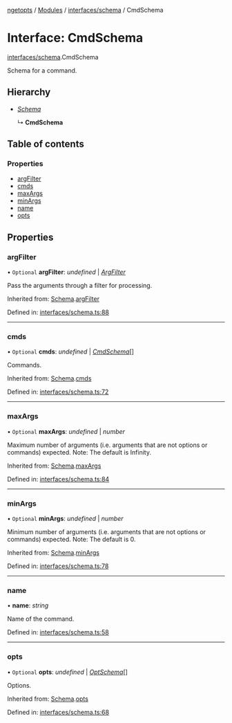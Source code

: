 [ngetopts](../README.md) / [Modules](../modules.md) / [interfaces/schema](../modules/interfaces_schema.md) / CmdSchema

# Interface: CmdSchema

[interfaces/schema](../modules/interfaces_schema.md).CmdSchema

Schema for a command.

## Hierarchy

- [_Schema_](interfaces_schema.schema.md)

  ↳ **CmdSchema**

## Table of contents

### Properties

- [argFilter](interfaces_schema.cmdschema.md#argfilter)
- [cmds](interfaces_schema.cmdschema.md#cmds)
- [maxArgs](interfaces_schema.cmdschema.md#maxargs)
- [minArgs](interfaces_schema.cmdschema.md#minargs)
- [name](interfaces_schema.cmdschema.md#name)
- [opts](interfaces_schema.cmdschema.md#opts)

## Properties

### argFilter

• `Optional` **argFilter**: _undefined_ \| [_ArgFilter_](interfaces_schema.argfilter.md)

Pass the arguments through a filter for processing.

Inherited from: [Schema](interfaces_schema.schema.md).[argFilter](interfaces_schema.schema.md#argfilter)

Defined in: [interfaces/schema.ts:88](https://github.com/prasadrajandran/ngetopts/blob/2ee1844/src/interfaces/schema.ts#L88)

---

### cmds

• `Optional` **cmds**: _undefined_ \| [_CmdSchema_](interfaces_schema.cmdschema.md)[]

Commands.

Inherited from: [Schema](interfaces_schema.schema.md).[cmds](interfaces_schema.schema.md#cmds)

Defined in: [interfaces/schema.ts:72](https://github.com/prasadrajandran/ngetopts/blob/2ee1844/src/interfaces/schema.ts#L72)

---

### maxArgs

• `Optional` **maxArgs**: _undefined_ \| _number_

Maximum number of arguments (i.e. arguments that are not options or
commands) expected.
Note: The default is Infinity.

Inherited from: [Schema](interfaces_schema.schema.md).[maxArgs](interfaces_schema.schema.md#maxargs)

Defined in: [interfaces/schema.ts:84](https://github.com/prasadrajandran/ngetopts/blob/2ee1844/src/interfaces/schema.ts#L84)

---

### minArgs

• `Optional` **minArgs**: _undefined_ \| _number_

Minimum number of arguments (i.e. arguments that are not options or
commands) expected.
Note: The default is 0.

Inherited from: [Schema](interfaces_schema.schema.md).[minArgs](interfaces_schema.schema.md#minargs)

Defined in: [interfaces/schema.ts:78](https://github.com/prasadrajandran/ngetopts/blob/2ee1844/src/interfaces/schema.ts#L78)

---

### name

• **name**: _string_

Name of the command.

Defined in: [interfaces/schema.ts:58](https://github.com/prasadrajandran/ngetopts/blob/2ee1844/src/interfaces/schema.ts#L58)

---

### opts

• `Optional` **opts**: _undefined_ \| [_OptSchema_](interfaces_schema.optschema.md)[]

Options.

Inherited from: [Schema](interfaces_schema.schema.md).[opts](interfaces_schema.schema.md#opts)

Defined in: [interfaces/schema.ts:68](https://github.com/prasadrajandran/ngetopts/blob/2ee1844/src/interfaces/schema.ts#L68)

